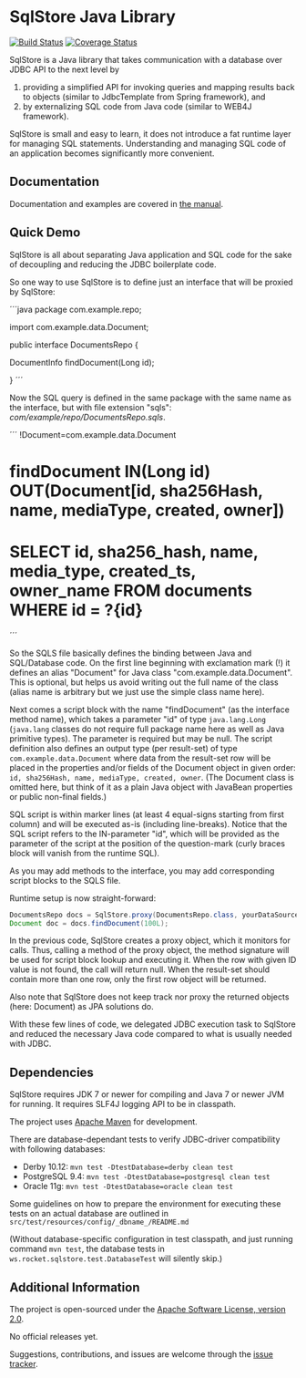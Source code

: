 SqlStore Java Library
=====================

[![Build Status](https://travis-ci.org/mrtamm/sqlstore.svg)](https://travis-ci.org/mrtamm/sqlstore)
[![Coverage Status](https://coveralls.io/repos/mrtamm/sqlstore/badge.svg?branch=master&service=github)](https://coveralls.io/github/mrtamm/sqlstore?branch=master)

SqlStore is a Java library that takes communication with a database over JDBC
API to the next level by

 1. providing a simplified API for invoking queries and mapping results back to
    objects (similar to JdbcTemplate from Spring framework), and
 2. by externalizing SQL code from Java code (similar to WEB4J framework).

SqlStore is small and easy to learn, it does not introduce a fat runtime layer
for managing SQL statements. Understanding and managing SQL code of an
application becomes significantly more convenient.


Documentation
-------------

Documentation and examples are covered in [the manual](MANUAL.md).


Quick Demo
----------

SqlStore is all about separating Java application and SQL code for the sake of decoupling and
reducing the JDBC boilerplate code.

So one way to use SqlStore is to define just an interface that will be proxied by SqlStore:


´´´java
package com.example.repo;

import com.example.data.Document;

public interface DocumentsRepo {

  DocumentInfo findDocument(Long id);

}
´´´

Now the SQL query is defined in the same package with the same name as the interface, but with file
extension "sqls": _com/example/repo/DocumentsRepo.sqls_.

´´´
!Document=com.example.data.Document

findDocument IN(Long id) OUT(Document[id, sha256Hash, name, mediaType, created, owner])
====
SELECT id, sha256_hash, name, media_type, created_ts, owner_name
  FROM documents WHERE id = ?{id}
====
´´´

So the SQLS file basically defines the binding between Java and SQL/Database code. On the first line
beginning with exclamation mark (!) it defines an alias "Document" for Java class
"com.example.data.Document". This is optional, but helps us avoid writing out the full name of the
class (alias name is arbitrary but we just use the simple class name here).

Next comes a script block with the name "findDocument" (as the interface method name), which takes
a parameter "id" of type `java.lang.Long` (`java.lang` classes do not require full package name here
as well as Java primitive types). The parameter is required but may be null. The script definition
also defines an output type (per result-set) of type `com.example.data.Document` where data from the
result-set row will be placed in the properties and/or fields of the Document object in given order:
`id, sha256Hash, name, mediaType, created, owner`. (The Document class is omitted here, but think of
it as a plain Java object with JavaBean properties or public non-final fields.)

SQL script is within marker lines (at least 4 equal-signs starting from first column) and will be
executed as-is (including line-breaks). Notice that the SQL script refers to the IN-parameter "id",
which will be provided as the parameter of the script at the position of the question-mark (curly
braces block will vanish from the runtime SQL).

As you may add methods to the interface, you may add corresponding script blocks to the SQLS file.

Runtime setup is now straight-forward:

```java
DocumentsRepo docs = SqlStore.proxy(DocumentsRepo.class, yourDataSource);
Document doc = docs.findDocument(100L);
```

In the previous code, SqlStore creates a proxy object, which it monitors for calls. Thus, calling a
method of the proxy object, the method signature will be used for script block lookup and executing
it. When the row with given ID value is not found, the call will return null. When the result-set
should contain more than one row, only the first row object will be returned.

Also note that SqlStore does not keep track nor proxy the returned objects (here: Document) as
JPA solutions do.

With these few lines of code, we delegated JDBC execution task to SqlStore and reduced the necessary
Java code compared to what is usually needed with JDBC.


Dependencies
------------

SqlStore requires JDK 7 or newer for compiling and Java 7 or newer JVM for
running. It requires SLF4J logging API to be in classpath.

The project uses [Apache Maven](https://maven.apache.org/) for development.

There are database-dependant tests to verify JDBC-driver compatibility with
following databases:
* Derby 10.12: `mvn test -DtestDatabase=derby clean test`
* PostgreSQL 9.4: `mvn test -DtestDatabase=postgresql clean test`
* Oracle 11g: `mvn test -DtestDatabase=oracle clean test`

Some guidelines on how to prepare the environment for executing these tests on
an actual database are outlined in
`src/test/resources/config/_dbname_/README.md`

(Without database-specific configuration in test classpath, and just running
command `mvn test`, the database tests in
`ws.rocket.sqlstore.test.DatabaseTest` will silently skip.)


Additional Information
----------------------

The project is open-sourced under the
[Apache Software License, version 2.0](LICENSE.md).

No official releases yet.

Suggestions, contributions, and issues are welcome through the
[issue tracker](https://github.com/mrtamm/sqlstore/issues).
